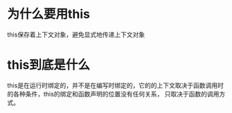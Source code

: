 # 为什么要用this
this保存着上下文对象，避免显式地传递上下文对象

# this到底是什么
this是在运行时绑定的，并不是在编写时绑定的，它的的上下文取决于函数调用时的各种条件，this的绑定和函数声明的位置没有任何关系，
只取决于函数的调用方式。
